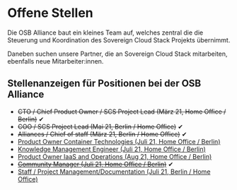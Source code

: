 # Offene Stellen

Die OSB Alliance baut ein kleines Team auf, welches zentral die die Steuerung und Koordination des Sovereign Cloud Stack Projekts übernimmt.

Daneben suchen unsere Partner, die an Sovereign Cloud Stack mitarbeiten, ebenfalls neue Mitarbeiter:innen.

## Stellenanzeigen für Positionen bei der OSB Alliance

* <del>CTO / Chief Product Owner / SCS Project Lead (März 21, Home Office / Berlin)</del> ✔
* <del>COO / SCS Project Lead (Mai 21, Berlin / Home Office)</del> ✔
* <del>Alliances / Chief of staff (März 21, Berlin / Home Office)</del> ✔
* <a href="{{site.baseurl}}/jobs/po-container/">Product Owner Container Technologies (Juli 21, Home Office / Berlin)</a>
* <a href="{{site.baseurl}}/jobs/knowledge-management/">Knowledge Management Engineer (Juli 21, Home Office / Berlin)</a>
* <a href="{{site.baseurl}}/jobs/po-infra/">Product Owner IaaS and Operations (Aug 21, Home Office / Berlin)</a>
* <a href="{{site.baseurl}}/jobs/community-manager/" class="text-decoration-none text-body"><del>Community Manager (Juli 21, Home Office / Berlin)</del></a> ✔
* <a href="{{site.baseurl}}/jobs/ma-dok/">Staff / Project Management/Documentation (Juli 21, Berlin / Home Office)</a>
